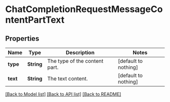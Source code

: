 # ChatCompletionRequestMessageContentPartText


## Properties
Name | Type | Description | Notes
------------ | ------------- | ------------- | -------------
**type** | **String** | The type of the content part. | [default to nothing]
**text** | **String** | The text content. | [default to nothing]


[[Back to Model list]](../README.md#models) [[Back to API list]](../README.md#api-endpoints) [[Back to README]](../README.md)


